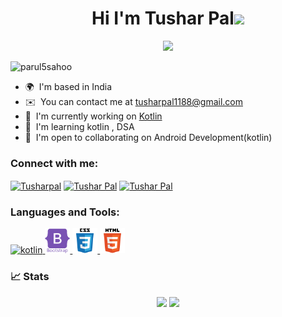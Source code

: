 <h1 align="center">Hi I'm Tushar Pal<img src="https://raw.githubusercontent.com/aemmadi/aemmadi/master/wave.gif" width="30px"></h1>
<p align="center">
  <img src="https://readme-typing-svg.herokuapp.com?color=E22FE4&width=380&height=45&lines=Front+End+Developer;Freelancer;Open-Source+Enthusiast;Nice+To+Meet+You+...&center=true">
  </p>
  <p align="left"> <img src="https://komarev.com/ghpvc/?username=parul5sahoo&label=Profile%20views&color=0e75b6&style=flat" alt="parul5sahoo" /> </p>

* 🌍  I'm based in India
* ✉️  You can contact me at [tusharpal1188@gmail.com](mailto:tusharpal1188@gmail.com)
* 🚀  I'm currently working on [Kotlin](http://kotlinlang.org/)
* 🧠  I'm learning kotlin , DSA 
* 🤝  I'm open to collaborating on Android Development(kotlin)



<h3 align="left">Connect with me:</h3>
<p align="left">
  <a href="https://twitter.com/newt0nic" target="blank"
    ><img
      align="center"
      src="https://raw.githubusercontent.com/rahuldkjain/github-profile-readme-generator/master/src/images/icons/Social/twitter.svg"
      alt="Tusharpal"
      height="30"
      width="40"
  /></a>
  <a href="linkedin.com/in/tushar-pal-54795221b"
    ><img
      align="center"
       src="https://raw.githubusercontent.com/rahuldkjain/github-profile-readme-generator/master/src/images/icons/Social/linked-in-alt.svg"
      alt="Tushar Pal"
      height="30"
      width="40"
  /></a>
  <a href="https://www.instagram.com/tushar_ur/" target="blank"
    ><img
      align="center"
    src="https://raw.githubusercontent.com/rahuldkjain/github-profile-readme-generator/master/src/images/icons/Social/instagram.svg"
      alt="Tushar Pal"
      height="30"
      width="40"
  /></a>
</p>



<h3 align="left">Languages and Tools:</h3>
<p align="left">
	
   <a href="https://Kotlinlang.org/en-US/docs/Web/JavaScript" target="_blank" >
    <img
      src="https://raw.githubusercontent.com/devicons/devicon/master/icons/kotlin/jkotlin-original.svg"
      alt="kotlin"
      width="40"
      height="40"
    />
  </a>
	
   
  
  
  <a href="https://getbootstrap.com" target="_blank">
    <img
      src="https://raw.githubusercontent.com/devicons/devicon/master/icons/bootstrap/bootstrap-plain-wordmark.svg"
      alt="bootstrap"
      width="40"
      height="40"
    />
  </a>


  <a href="https://www.w3schools.com/css/" target="_blank">
    <img
      src="https://raw.githubusercontent.com/devicons/devicon/master/icons/css3/css3-original-wordmark.svg"
      alt="css3"
      width="40"
      height="40"
    />
  </a>

  

  <a href="https://www.w3.org/html/" target="_blank">
    <img
      src="https://raw.githubusercontent.com/devicons/devicon/master/icons/html5/html5-original-wordmark.svg"
      alt="html5"
      width="40"
      height="40"
    />
  </a>


 

<h3 align="left">📈 Stats</h3>
<p align="center">
	
  <img width="48%" src="https://github-readme-stats.vercel.app/api?username=Tushar1188&show_icons=true&theme=tokyonight" />
  <img width="48%" src="https://github-readme-streak-stats.herokuapp.com/?user=Tushar1188&theme=tokyonight" />
</p>

